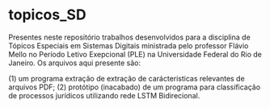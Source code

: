 # topicos_SD
Presentes neste repositório trabalhos desenvolvidos para a disciplina de Tópicos Especiais em Sistemas Digitais ministrada pelo professor Flávio Mello no Período Letivo Exepcional (PLE) na Universidade Federal do Rio de Janeiro. Os arquivos aqui presente são:

(1) um programa extração de extração de carácteristicas relevantes de arquivos PDF;
(2) protótipo (inacabado) de um programa para classificação de processos jurídicos utilizando rede LSTM Bidirecional.

